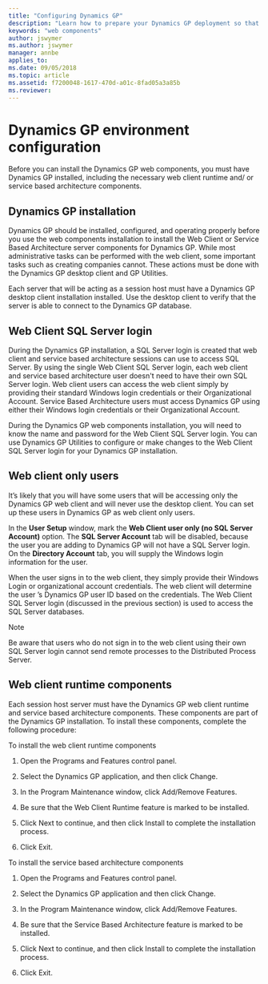 ```yaml
---
title: "Configuring Dynamics GP"
description: "Learn how to prepare your Dynamics GP deployment so that you can install the web components."
keywords: "web components"
author: jswymer
ms.author: jswymer
manager: annbe
applies_to: 
ms.date: 09/05/2018
ms.topic: article
ms.assetid: f7200048-1617-470d-a01c-8fad05a3a85b
ms.reviewer: 
---
```


# Dynamics GP environment configuration

Before you can install the Dynamics GP web components, you must have Dynamics GP installed, including the necessary web client runtime and/ or service based architecture components.

## Dynamics GP installation

Dynamics GP should be installed, configured, and operating properly before you use the web components installation to install the Web Client or Service Based Architecture server components for Dynamics GP. While most administrative tasks can be performed with the web client, some important tasks such as creating companies cannot. These actions must be done with the Dynamics GP desktop client and GP Utilities.

Each server that will be acting as a session host must have a Dynamics GP desktop client installation installed. Use the desktop client to verify that the server is able to connect to the Dynamics GP database.

## Web Client SQL Server login

During the Dynamics GP installation, a SQL Server login is created that web client and service based architecture sessions can use to access SQL Server. By using the single Web Client SQL Server login, each web client and service based architecture user doesn't need to have their own SQL Server login. Web client users can access the web client simply by providing their standard Windows login credentials or their Organizational Account. Service Based Architecture users must access Dynamics GP using either their Windows login credentials or their Organizational Account.

During the Dynamics GP web components installation, you will need to know the name and password for the Web Client SQL Server login. You can use Dynamics GP Utilities to configure or make changes to the Web Client SQL Server login for your Dynamics GP installation.

## Web client only users

It’s likely that you will have some users that will be accessing only the Dynamics GP web client and will never use the desktop client. You can set up these users in Dynamics GP as web client only users.

In the **User Setup** window, mark the **Web Client user only (no SQL Server Account)** option. The **SQL Server Account** tab will be disabled, because the user you are adding to Dynamics GP will not have a SQL Server login. On the **Directory Account** tab, you will supply the Windows login information for the user.

When the user signs in to the web client, they simply provide their Windows Login or organizational account credentials. The web client will determine the user ’s Dynamics GP user ID based on the credentials. The Web Client SQL Server login (discussed in the previous section) is used to access the SQL Server databases.

> [!NOTE]
> Be aware that users who do not sign in to the web client using their own SQL Server login cannot send remote processes to the Distributed Process Server.  

## Web client runtime components

Each session host server must have the Dynamics GP web client runtime and service based architecture components. These components are part of the Dynamics GP installation. To install these components, complete the following procedure:

To install the web client runtime components

1. Open the Programs and Features control panel.

2. Select the Dynamics GP application, and then click Change.

3. In the Program Maintenance window, click Add/Remove Features.

4. Be sure that the Web Client Runtime feature is marked to be installed.

5. Click Next to continue, and then click Install to complete the installation process.

6. Click Exit.

To install the service based architecture components

1. Open the Programs and Features control panel.

2. Select the Dynamics GP application and then click Change.

3. In the Program Maintenance window, click Add/Remove Features.

4. Be sure that the Service Based Architecture feature is marked to be installed.

5. Click Next to continue, and then click Install to complete the installation process.

6. Click Exit.
